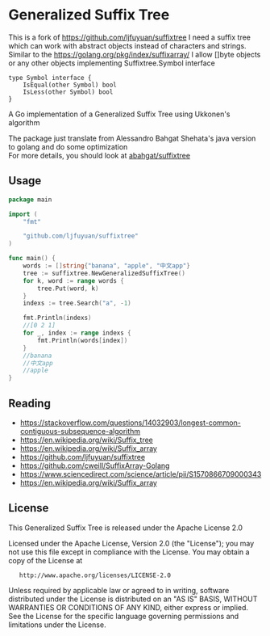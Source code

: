 # Generalized Suffix Tree

This is a fork of https://github.com/ljfuyuan/suffixtree 
I need a suffix tree which can work with abstract objects instead of characters and strings. Similar to the https://golang.org/pkg/index/suffixarray/ I allow []byte objects or any other objects implementing Suffixtree.Symbol interface

```
type Symbol interface {
	IsEqual(other Symbol) bool
	IsLess(other Symbol) bool
}
```

A Go implementation of a Generalized Suffix Tree using Ukkonen's algorithm

The package just translate from Alessandro Bahgat Shehata's java version to golang and do some optimization  
For more details, you should look at [abahgat/suffixtree](https://github.com/abahgat/suffixtree/) 

## Usage

```go
package main

import (
	"fmt"

	"github.com/ljfuyuan/suffixtree"
)

func main() {
	words := []string{"banana", "apple", "中文app"}
	tree := suffixtree.NewGeneralizedSuffixTree()
	for k, word := range words {
		tree.Put(word, k)
	}
	indexs := tree.Search("a", -1)

	fmt.Println(indexs)
	//[0 2 1]
	for _, index := range indexs {
		fmt.Println(words[index])
	}
	//banana
	//中文app
	//apple
}
```
## Reading 


* https://stackoverflow.com/questions/14032903/longest-common-contiguous-subsequence-algorithm
* https://en.wikipedia.org/wiki/Suffix_tree
* https://en.wikipedia.org/wiki/Suffix_array
* https://github.com/ljfuyuan/suffixtree
* https://github.com/cweill/SuffixArray-Golang
* https://www.sciencedirect.com/science/article/pii/S1570866709000343
* https://en.wikipedia.org/wiki/Suffix_array


## License

This Generalized Suffix Tree is released under the Apache License 2.0

   Licensed under the Apache License, Version 2.0 (the "License");
   you may not use this file except in compliance with the License.
   You may obtain a copy of the License at

       http://www.apache.org/licenses/LICENSE-2.0

   Unless required by applicable law or agreed to in writing, software
   distributed under the License is distributed on an "AS IS" BASIS,
   WITHOUT WARRANTIES OR CONDITIONS OF ANY KIND, either express or implied.
   See the License for the specific language governing permissions and
   limitations under the License.
